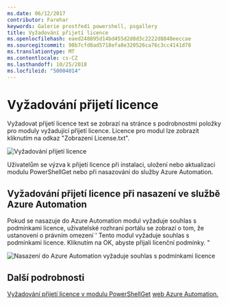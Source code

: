 ```yaml
---
ms.date: 06/12/2017
contributor: Farehar
keywords: Galerie prostředí powershell, psgallery
title: Vyžadování přijetí licence
ms.openlocfilehash: eaed248895d14bd455d2d8d3c2222d8848eeccae
ms.sourcegitcommit: 98b7cfd8ad5718efa8e320526ca76c3cc4141d78
ms.translationtype: MT
ms.contentlocale: cs-CZ
ms.lasthandoff: 10/25/2018
ms.locfileid: "50004014"
---
```

# <a name="require-license-acceptance"></a>Vyžadování přijetí licence

Vyžadovat přijetí licence text se zobrazí na stránce s podrobnostmi položky pro moduly vyžadující přijetí licence. Licence pro modul lze zobrazit kliknutím na odkaz "Zobrazení License.txt".

![Vyžadování přijetí licence](../../Images/RequireLicenseAcceptance.png)

Uživatelům se výzva k přijetí licence při instalaci, uložení nebo aktualizaci modulu PowerShellGet nebo při nasazování do služby Azure Automation.

## <a name="require-license-acceptance-on-deploy-to-azure-automation"></a>Vyžadování přijetí licence při nasazení ve službě Azure Automation

Pokud se nasazuje do Azure Automation modul vyžaduje souhlas s podmínkami licence, uživatelské rozhraní portálu se zobrazí o tom, že ustanovení o právním omezení ' Tento modul vyžaduje souhlas s podmínkami licence. Kliknutím na OK, abyste přijali licenční podmínky. "

![Nasazení do Azure Automation vyžaduje souhlas s podmínkami licence](../../Images/DeployToAzureAutomationRequireLicenseAcceptanceDisclaimer.png)

## <a name="more-details"></a>Další podrobnosti

[Vyžadování přijetí licence v modulu PowerShellGet](../../concepts/module-license-acceptance.md)
[web Azure Automation.](/azure/automation)

